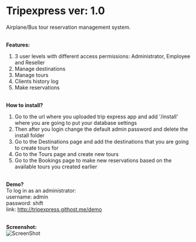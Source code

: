 Tripexpress ver: 1.0
===========

Airplane/Bus tour reservation management system.<br/><br/>

<strong>Features:</strong><br/>
1. 3 user levels with different access permissions: Administrator, Employee and Reseller<br/> 
2. Manage destinations<br/>
3. Manage tours<br/>
4. Clients history log<br/>
5. Make reservations<br/><br/>

<strong>How to install?</strong><br/>
1. Go to the url where you uploaded trip express app and add '/install' where you are going to put your database settings<br/> 
2. Then after you login change the default admin password and delete the install folder<br/>
3. Go to the Destinations page and add the destinations that you are going to create tours for<br/>
4. Go to the Tours page and create new tours<br/>
5. Go to the Bookings page to make new reservations based on the available tours you created earlier<br/><br/>

<strong>Demo?</strong><br/>
To log in as an administrator:<br/>
username: admin<br/>
password: shift<br/>
link: http://tripexpress.githost.me/demo<br/><br/>

<strong>Screenshot:</strong><br/>
![ScreenShot](https://raw.github.com/toocool/tripexpress/master/screenshot.png)
